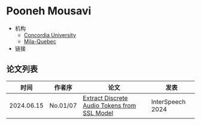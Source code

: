 # Pooneh Mousavi

- 机构
  - [Concordia University](../Institutions/Concordia_University_加拿大康考迪亚大学.md)
  - [Mila-Quebec](../Institutions/Mila-Quebec.md)
- 链接

## 论文列表

| 时间 | 作者序 | 论文 | 发表 |
|:-:|:-:|---|---|
| 2024.06.15 | No.01/07 | [Extract Discrete Audio Tokens from SSL Model](../Models/_Full/2024.06.15_How_Should_We_Extract_Discrete_Audio_Tokens_from_Self-Supervised_Models.md) | InterSpeech 2024 |